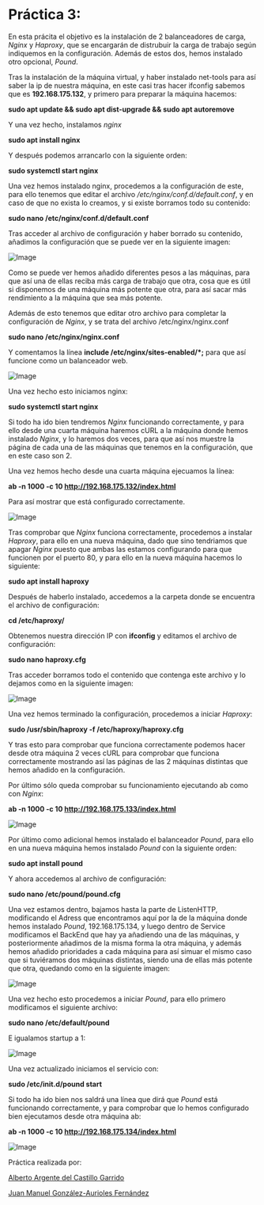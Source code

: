 # Práctica 3:

En esta prácita el objetivo es la instalación de 2 balanceadores de carga,
*Nginx* y *Haproxy*, que se encargarán de distrubuir la carga de trabajo
según indiquemos en la configuración. Además de estos dos, hemos instalado
otro opcional, *Pound*.

Tras la instalación de la máquina virtual, y haber instalado net-tools para
así saber la ip de nuestra máquina, en este casi tras hacer ifconfig sabemos que
es **192.168.175.132**, y primero para preparar la máquina hacemos:

**sudo apt update && sudo apt dist-upgrade && sudo apt autoremove**

Y una vez hecho, instalamos *nginx*

**sudo apt install nginx**

Y después podemos arrancarlo con la siguiente orden:

**sudo systemctl start nginx**

Una vez hemos instalado nginx, procedemos a la configuración de este, para ello
tenemos que editar el archivo */etc/nginx/conf.d/default.conf*, y en caso de que
no exista lo creamos, y si existe borramos todo su contenido:

**sudo nano /etc/nginx/conf.d/default.conf**

Tras acceder al archivo de configuración y haber borrado su contenido, añadimos
la configuración que se puede ver en la siguiente imagen:

![Image](https://github.com/AlArgente/SWAP1718/blob/master/Pr%C3%A1cticas/Practica3/nginxconf.PNG)

Como se puede ver hemos añadido diferentes pesos a las máquinas, para que así una
de ellas reciba más carga de trabajo que otra, cosa que es útil si disponemos de
una máquina más potente que otra, para así sacar más rendimiento a la máquina que
sea más potente.

Además de esto tenemos que editar otro archivo para completar la configuración
de *Nginx*, y se trata del archivo /etc/nginx/nginx.conf

**sudo nano /etc/nginx/nginx.conf**

Y comentamos la línea **include /etc/nginx/sites-enabled/*;** para que así
funcione como un balanceador web.

![Image](https://github.com/AlArgente/SWAP1718/blob/master/Pr%C3%A1cticas/Practica3/nginxconf2.PNG)

Una vez hecho esto iniciamos nginx:

**sudo systemctl start nginx**


Si todo ha ido bien tendremos *Nginx* funcionando correctamente, y para ello
desde una cuarta máquina haremos cURL a la máquina donde hemos instalado *Nginx*,
y lo haremos dos veces, para que así nos muestre la página de cada una de las
máquinas que tenemos en la configuración, que en este caso son 2.

Una vez hemos hecho desde una cuarta máquina ejecuamos la línea:

**ab -n 1000 -c 10 http://192.168.175.132/index.html**

Para así mostrar que está configurado correctamente.

![Image](https://github.com/AlArgente/SWAP1718/blob/master/Pr%C3%A1cticas/Practica3/pruebaABNginx.PNG)

Tras comprobar que *Nginx* funciona correctamente, procedemos a instalar *Haproxy*,
para ello en una nueva máquina, dado que sino tendriamos que apagar *Nginx* puesto
que ambas las estamos configurando para que funcionen por el puerto  80, y para
ello en la nueva máquina hacemos lo siguiente:

**sudo apt install haproxy**

Después de haberlo instalado, accedemos a la carpeta donde se encuentra el archivo
de configuración:

**cd /etc/haproxy/**

Obtenemos nuestra dirección IP con **ifconfig** y editamos el archivo de configuración:

**sudo nano haproxy.cfg**

Tras acceder borramos todo el contenido que contenga este archivo y lo dejamos
como en la siguiente imagen:

![Image](https://github.com/AlArgente/SWAP1718/blob/master/Pr%C3%A1cticas/Practica3/haproxycfg.PNG)

Una vez hemos terminado la configuración, procedemos a iniciar *Haproxy*:

**sudo /usr/sbin/haproxy -f /etc/haproxy/haproxy.cfg**

Y tras esto para comprobar que funciona correctamente podemos hacer desde otra
máquina 2 veces cURL para comprobar que funciona correctamente mostrando así
las páginas de las 2 máquinas distintas que hemos añadido en la configuración.

Por último sólo queda comprobar su funcionamiento ejecutando ab como con *Nginx*:

**ab -n 1000 -c 10 http://192.168.175.133/index.html**

![Image](https://github.com/AlArgente/SWAP1718/blob/master/Pr%C3%A1cticas/Practica3/pruebaABHaproxy.PNG)

Por último como adicional hemos instalado el balanceador *Pound*, para ello en
una nueva máquina hemos instalado *Pound* con la siguiente orden:

**sudo apt install pound**

Y ahora accedemos al archivo de configuración:

**sudo nano /etc/pound/pound.cfg**

Una vez estamos dentro, bajamos hasta la parte de ListenHTTP, modificando el
Adress que encontramos aquí por la de la máquina donde hemos instalado *Pound*,
192.168.175.134, y luego dentro de Service modificamos el BackEnd que hay ya
añadiendo una de las máquinas, y posteriormente añadimos de la misma forma
la otra máquina, y además hemos añadido prioridades a cada máquina para así
simuar el mismo caso que si tuviéramos dos máquinas distintas, siendo una de
ellas más potente que otra, quedando como en la siguiente imagen:

![Image](https://github.com/AlArgente/SWAP1718/blob/master/Pr%C3%A1cticas/Practica3/poundcfg.PNG)

Una vez hecho esto procedemos a iniciar *Pound*, para ello primero modificamos
el siguiente archivo:

**sudo nano /etc/default/pound**

E igualamos startup a 1:

![Image](https://github.com/AlArgente/SWAP1718/blob/master/Pr%C3%A1cticas/Practica3/poundiniciar.PNG)

Una vez actualizado iniciamos el servicio con:

**sudo /etc/init.d/pound start**

Si todo ha ido bien nos saldrá una línea que dirá que *Pound* está funcionando
correctamente, y para comprobar que lo hemos configurado bien ejecutamos desde
otra máquina ab:

**ab -n 1000 -c 10 http://192.168.175.134/index.html**

![Image](https://github.com/AlArgente/SWAP1718/blob/master/Pr%C3%A1cticas/Practica3/pruebaABPound.PNG)




Práctica realizada por:

[Alberto Argente del Castillo Garrido](https://github.com/AlArgente/SWAP)

[Juan Manuel González-Aurioles Fernández](https://github.com/Juanmagaf/SWAP)
